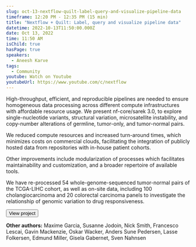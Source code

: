 ```yaml
---
slug: oct-13-nextflow-quilt-label-query-and-visualize-pipeline-data
timeframe: 12:20 PM - 12:35 PM (15 min)
title: "Nextflow + Quilt: Label, query and visualize pipeline data"
datetime: 2022-10-13T11:50:00.000Z
date: Oct 13, 2022
time: 11:50 AM
isChild: true
hasPage: true
speakers:
  - Aneesh Karve
tags:
  - Community
youtube: Watch on Youtube
youtubeUrl: https://www.youtube.com/c/nextflow
---
```

High-throughput, efficient, and reproducible pipelines are needed to ensure homogeneous data processing across different compute infrastructures with affordable resource usage.
We present nf-core/sarek 3.0, to explore single-nucleotide variants, structural variation, microsatellite instability, and copy-number alterations of germline, tumor-only, and tumor-normal pairs.

We reduced compute resources and increased turn-around times, which minimizes costs on commercial clouds, facilitating the integration of publicly hosted data from repositories with in-house patient cohorts.

Other improvements include modularization of processes which facilitates maintainability and customization, and a broader repertoire of available tools.

We have re-processed 54 whole-genome-sequenced tumor-normal pairs of the TCGA-LIHC cohort, as well as on-site data, including 100 cholangiocarcinoma and 20 colorectal carcinoma panels to investigate the relationship of genomic variation to drug responsiveness.

<Button to="https://github.com/nf-core/sarek/">
  View project
</Button>

**Other authors:** Maxime Garcia, Susanne Jodoin, Nick Smith, Francesco Lescai, Gavin Mackenzie, Oskar Wacker, Anders Sune Pedersen, Lasse Folkersen, Edmund Miller, Gisela Gabernet, Sven Nahnsen
